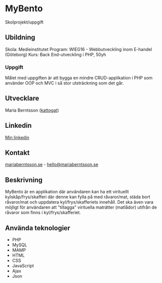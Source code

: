 # MyBento
Skolprojekt/uppgift

## Ubildning
Skola: Medieinstitutet
Program: WIEG16 - Webbutveckling inom E-handel (Göteborg)
Kurs: Back End-utveckling i PHP, 50yh

### Uppgift

Målet med uppgiften är att bygga en mindre CRUD-applikation i PHP som använder OOP och MVC i så stor utsträckning som det går.

## Utvecklare

Maria Berntsson (<a href="https://github.com/kattogat/">kattogat</a>)

## Linkedin

<a href="https://se.linkedin.com/in/maria-berntsson">Min linkedin</a>

## Kontakt

<a href="http://mariaberntsson.se/">mariaberntsson.se</a> - hello@mariaberntsson.se

## Beskrivning

MyBento är en applikation där användaren kan ha ett virituellt kylskåp/frys/skafferi där denne kan fylla på med råvaror/mat, städa bort råvaror/mat och uppdatera kyl/frys/skafferiets innehåll. Det ska även vara möjligt för användaren att "tillagga" virituella maträtter (matlådor) utifrån de råvaror som finns i kyl/frys/skafferiet.

## Använda teknologier

* PHP
* MySQL
* MAMP
* HTML
* CSS
* JavaScript
* Ajax
* Json
